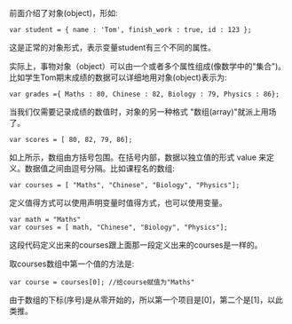 前面介绍了对象(object)，形如:

    var student = { name : 'Tom', finish_work : true, id : 123 };
    
这是正常的对象形式，表示变量student有三个不同的属性。

实际上，事物对象（object）可以由一个或者多个属性组成(像数学中的"集合")。比如学生Tom期末成绩的数据可以详细地用对象(object)表示为:

    var grades ={ Maths : 80, Chinese : 82, Biology : 79, Physics : 86};
    
当我们仅需要记录成绩的数值时，对象的另一种格式 "数组(array)"就派上用场了。

    var scores = [ 80, 82, 79, 86];
    
如上所示，数组由方括号包围。在括号内部，数据以独立值的形式 value 来定义。数据值之间由逗号分隔。比如课程名的数组:

    var courses = [ "Maths", "Chinese", "Biology", "Physics"];
    
定义值得方式可以使用声明变量时值得方式，也可以使用变量。
    
    var math = "Maths"
    var courses = [ math, "Chinese", "Biology", "Physics"];


这段代码定义出来的courses跟上面那一段定义出来的courses是一样的。

取courses数组中第一个值的方法是:

    var course = courses[0]; //给course赋值为"Maths"
    
由于数组的下标(序号)是从零开始的，所以第一个项目是[0]，第二个是[1]，以此类推。